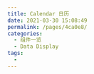 ```yaml
---
title: Calendar 日历
date: 2021-03-30 15:08:49
permalink: /pages/4ca0e8/
categories:
  - 组件一览
  - Data Display
tags:
  - 
---
```

